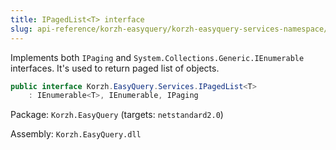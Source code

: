 ```yaml
---
title: IPagedList<T> interface
slug: api-reference/korzh-easyquery/korzh-easyquery-services-namespace/ipagedlist-t--interface
---
```


Implements both `IPaging` and `System.Collections.Generic.IEnumerable` interfaces.  It's used to return paged list of objects.
```csharp
public interface Korzh.EasyQuery.Services.IPagedList<T>
    : IEnumerable<T>, IEnumerable, IPaging

```
Package: `Korzh.EasyQuery` (targets: `netstandard2.0`)

Assembly: `Korzh.EasyQuery.dll`